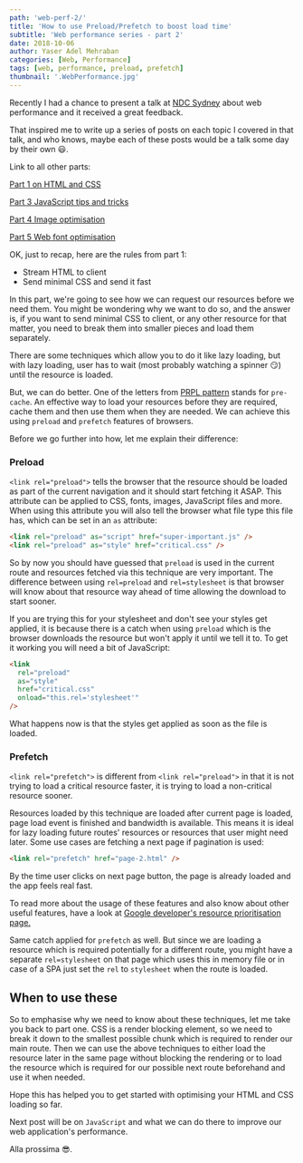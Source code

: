 ```yaml
---
path: 'web-perf-2/'
title: 'How to use Preload/Prefetch to boost load time'
subtitle: 'Web performance series - part 2'
date: 2018-10-06
author: Yaser Adel Mehraban
categories: [Web, Performance]
tags: [web, performance, preload, prefetch]
thumbnail: '.WebPerformance.jpg'
---
```


Recently I had a chance to present a talk at [NDC Sydney](https://ndcsydney.com/talk/need-for-speed-8-performance-tuning-of-your-web-application/) about web performance and it received a great feedback.

<!--more-->

That inspired me to write up a series of posts on each topic I covered in that talk, and who knows, maybe each of these posts would be a talk some day by their own 😃.

Link to all other parts:

[Part 1 on HTML and CSS](/blog/2018/09/29/web-perf-1)

[Part 3 JavaScript tips and tricks](/blog/2018/10/12/web-perf-3)

[Part 4 Image optimisation](/blog/2018/10/12/web-perf-4)

[Part 5 Web font optimisation](/blog/2018/10/12/web-perf-5)

OK, just to recap, here are the rules from part 1:

- Stream HTML to client
- Send minimal CSS and send it fast

In this part, we're going to see how we can request our resources before we need them. You might be wondering why we want to do so, and the answer is, if you want to send minimal CSS to client, or any other resource for that matter, you need to break them into smaller pieces and load them separately.

There are some techniques which allow you to do it like lazy loading, but with lazy loading, user has to wait (most probably watching a spinner 😏) until the resource is loaded.

But, we can do better. One of the letters from [PRPL pattern](https://developers.google.com/web/fundamentals/performance/prpl-pattern/) stands for `pre-cache`. An effective way to load your resources before they are required, cache them and then use them when they are needed. We can achieve this using `preload` and `prefetch` features of browsers.

Before we go further into how, let me explain their difference:

### Preload

`<link rel="preload">` tells the browser that the resource should be loaded as part of the current navigation and it should start fetching it ASAP. This attribute can be applied to CSS, fonts, images, JavaScript files and more. When using this attribute you will also tell the browser what file type this file has, which can be set in an `as` attribute:

```html
<link rel="preload" as="script" href="super-important.js" />
<link rel="preload" as="style" href="critical.css" />
```

So by now you should have guessed that `preload` is used in the current route and resources fetched via this technique are very important. The difference between using `rel=preload` and `rel=stylesheet` is that browser will know about that resource way ahead of time allowing the download to start sooner.

If you are trying this for your stylesheet and don't see your styles get applied, it is because there is a catch when using `preload` which is the browser downloads the resource but won't apply it until we tell it to. To get it working you will need a bit of JavaScript:

```html
<link
  rel="preload"
  as="style"
  href="critical.css"
  onload="this.rel='stylesheet'"
/>
```

What happens now is that the styles get applied as soon as the file is loaded.

### Prefetch

`<link rel="prefetch">` is different from `<link rel="preload">` in that it is not trying to load a critical resource faster, it is trying to load a non-critical resource sooner.

Resources loaded by this technique are loaded after current page is loaded, page load event is finished and bandwidth is available. This means it is ideal for lazy loading future routes' resources or resources that user might need later. Some use cases are fetching a next page if pagination is used:

```html
<link rel="prefetch" href="page-2.html" />
```

By the time user clicks on next page button, the page is already loaded and the app feels real fast.

To read more about the usage of these features and also know about other useful features, have a look at [Google developer's resource prioritisation page.](https://developers.google.com/web/fundamentals/performance/resource-prioritization)

Same catch applied for `prefetch` as well. But since we are loading a resource which is required potentially for a different route, you might have a separate `rel=stylesheet` on that page which uses this in memory file or in case of a SPA just set the `rel` to `stylesheet` when the route is loaded.

## When to use these

So to emphasise why we need to know about these techniques, let me take you back to part one. CSS is a render blocking element, so we need to break it down to the smallest possible chunk which is required to render our main route. Then we can use the above techniques to either load the resource later in the same page without blocking the rendering or to load the resource which is required for our possible next route beforehand and use it when needed.

Hope this has helped you to get started with optimising your HTML and CSS loading so far.

Next post will be on `JavaScript` and what we can do there to improve our web application's performance.

Alla prossima 😎.
